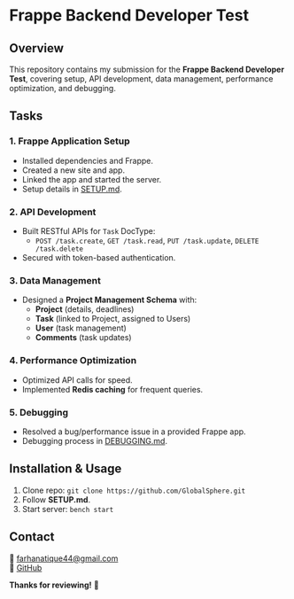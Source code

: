 # Frappe Backend Developer Test

## Overview
This repository contains my submission for the **Frappe Backend Developer Test**, covering setup, API development, data management, performance optimization, and debugging.

## Tasks

### **1. Frappe Application Setup**
- Installed dependencies and Frappe.
- Created a new site and app.
- Linked the app and started the server.
- Setup details in [SETUP.md](./SETUP.md).

### **2. API Development**
- Built RESTful APIs for `Task` DocType:
  - `POST /task.create`, `GET /task.read`, `PUT /task.update`, `DELETE /task.delete`
- Secured with token-based authentication.

### **3. Data Management**
- Designed a **Project Management Schema** with:
  - **Project** (details, deadlines)
  - **Task** (linked to Project, assigned to Users)
  - **User** (task management)
  - **Comments** (task updates)

### **4. Performance Optimization**
- Optimized API calls for speed.
- Implemented **Redis caching** for frequent queries.

### **5. Debugging**
- Resolved a bug/performance issue in a provided Frappe app.
- Debugging process in [DEBUGGING.md](./DEBUGGING.md).

## Installation & Usage
1. Clone repo: `git clone https://github.com/GlobalSphere.git`
2. Follow **SETUP.md**.
3. Start server: `bench start`

## Contact
📧 farhanatique44@gmail.com  
📂 [GitHub](https://github.com/FarhanAttique)

**Thanks for reviewing!** 🚀

